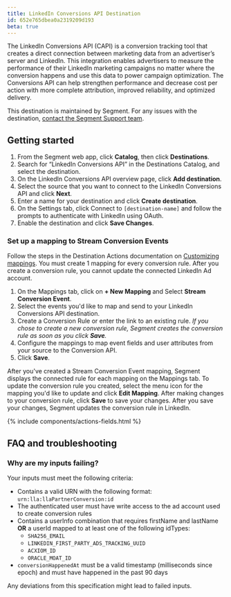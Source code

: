 ```yaml
---
title: LinkedIn Conversions API Destination
id: 652e765dbea0a2319209d193
beta: true
---
```


The LinkedIn Conversions API (CAPI) is a conversion tracking tool that creates a direct connection between marketing data from an advertiser’s server and LinkedIn. This integration enables advertisers to measure the performance of their LinkedIn marketing campaigns no matter where the conversion happens and use this data to power campaign optimization. The Conversions API can help strengthen performance and decrease cost per action with more complete attribution, improved reliability, and optimized delivery.

This destination is maintained by Segment. For any issues with the destination, [contact the Segment Support team](mailto:friends@segment.com).

## Getting started

1. From the Segment web app, click **Catalog**, then click **Destinations**.
2. Search for “LinkedIn Conversions API” in the Destinations Catalog, and select the destination.
3. On the LinkedIn Conversions API overview page, click **Add destination**.
4. Select the source that you want to connect to the LinkedIn Conversions API and click **Next**.
5. Enter a name for your destination and click **Create destination**. 
6. On the Settings tab, click Connect to `[destination-name]` and follow the prompts to authenticate with LinkedIn using OAuth. 
7. Enable the destination and click **Save Changes**.

### Set up a mapping to Stream Conversion Events

Follow the steps in the Destination Actions documentation on [Customizing mappings](/docs/connections/destinations/actions/#customize-mappings). You must create 1 mapping for every conversion rule. After you create a conversion rule, you cannot update the connected LinkedIn Ad account.  

1. On the Mappings tab, click on **+ New Mapping** and Select **Stream Conversion Event**. 
2. Select the events you'd like to map and send to your LinkedIn Conversions API destination.
3. Create a Conversion Rule or enter the link to an existing rule. _If you chose to create a new conversion rule, Segment creates the conversion rule as soon as you click **Save**._  
4. Configure the mappings to map event fields and user attributes from your source to the Conversion API. 
5. Click **Save**. 

After you've created a Stream Conversion Event mapping, Segment displays the connected rule for each mapping on the Mappings tab. To update the conversion rule you created, select the menu icon for the mapping you'd like to update and click **Edit Mapping**. After making changes to your conversion rule, click **Save** to save your changes. After you save your changes, Segment updates the conversion rule in LinkedIn. 

{% include components/actions-fields.html %}

## FAQ and troubleshooting

### Why are my inputs failing?

Your inputs must meet the following criteria: 
- Contains a valid URN with the following format: <br> `urn:lla:llaPartnerConversion:id`
- The authenticated user must have write access to the ad account used to create conversion rules
- Contains a userInfo combination that requires firstName and lastName **OR** a userId mapped to at least one of the following idTypes: 
  - `SHA256_EMAIL`
  - `LINKEDIN_FIRST_PARTY_ADS_TRACKING_UUID`
  - `ACXIOM_ID`
  - `ORACLE_MOAT_ID`
- `conversionHappenedAt` must be a valid timestamp (milliseconds since epoch) and must have happened in the past 90 days

Any deviations from this specification might lead to failed inputs.
